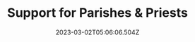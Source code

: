 ---
title: 8. ​Support for Parishes & Priests
date: 2023-03-02T05:06:06.504Z
order: "8"
description: ""
---